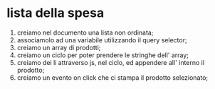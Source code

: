 # lista della spesa 

1) creiamo nel documento una lista non ordinata;
2) associamolo ad una variabile utilizzando il query selector;
3) creiamo un array di prodotti;
4) creiamo un ciclo per poter prendere le stringhe dell' array;
5) creiamo dei li attraverso js, nel ciclo, ed appendere all' interno il prodotto;
6) creiamo un evento on click che ci stampa il prodotto selezionato;
